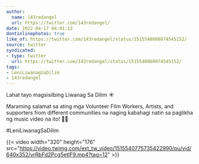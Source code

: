 ```yaml
---
author:
  name: 143redangel
  url: https://twitter.com/143redangel/
date: 2022-04-17 04:01:13
dontinlinephotos: true
like_of: https://twitter.com/143redangel/status/1515540860074545152/
source: twitter
syndicated:
- type: twitter
  url: https://twitter.com/143redangel/status/1515540860074545152/
tags:
- LeniLiwanagSaDilim
- 143redangel
---
```


Lahat tayo magsisilbing Liwanag Sa Dilim ☀️



Maraming salamat sa ating mga Volunteer Film Workers, Artists, and supporters from different communities na naging kabahagi natin sa paglikha ng music video na ito! 🙏🏻 



#LeniLiwanagSaDilim 

{{< video width="320" height="176" src="https://video.twimg.com/ext_tw_video/1515540775735422990/pu/vid/640x352/vrRbFd2Pcg5etIF9.mp4?tag=12" >}}